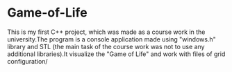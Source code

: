 # Game-of-Life

This is my first C++ project, which was made as a course work in the university.The program is a console application made using "windows.h" library and STL (the main task of the course work was not to use any additional libraries).It visualize the "Game of Life" and work with files of grid configuration/

